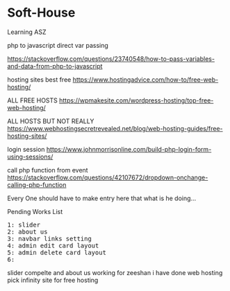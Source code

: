 # Soft-House
Learning ASZ

php to javascript direct var passing

https://stackoverflow.com/questions/23740548/how-to-pass-variables-and-data-from-php-to-javascript


hosting sites best free
https://www.hostingadvice.com/how-to/free-web-hosting/

ALL FREE HOSTS
https://wpmakesite.com/wordpress-hosting/top-free-web-hosting/

ALL HOSTS BUT NOT REALLY
https://www.webhostingsecretrevealed.net/blog/web-hosting-guides/free-hosting-sites/


login session 
https://www.johnmorrisonline.com/build-php-login-form-using-sessions/

call php function from event
https://stackoverflow.com/questions/42107672/dropdown-onchange-calling-php-function

Every One should have to make entry here that what is he doing...

Pending Works List

<pre>1: slider
2: about us
3: navbar links setting
4: admin edit card layout
5: admin delete card layout
6: 
</pre>

slider compelte and about us working for zeeshan
i have done web hosting pick infinity site for free hosting
